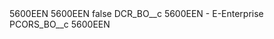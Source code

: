 <?xml version="1.0" encoding="UTF-8"?>
<CustomMetadata xmlns="http://soap.sforce.com/2006/04/metadata" xmlns:xsi="http://www.w3.org/2001/XMLSchema-instance" xmlns:xsd="http://www.w3.org/2001/XMLSchema">
    <description>5600EEN</description>
    <label>5600EEN</label>
    <protected>false</protected>
    <values>
        <field>DCR_BO__c</field>
        <value xsi:type="xsd:string">5600EEN - E-Enterprise</value>
    </values>
    <values>
        <field>PCORS_BO__c</field>
        <value xsi:type="xsd:string">5600EEN</value>
    </values>
</CustomMetadata>
